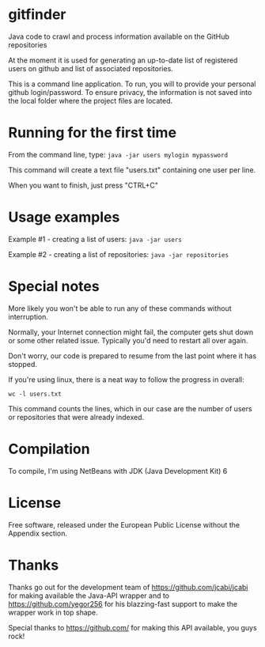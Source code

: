 gitfinder
=========

Java code to crawl and process information available on the GitHub repositories

At the moment it is used for generating an up-to-date list of registered users
on github and list of associated repositories.

This is a command line application. To run, you will to provide your personal
github login/password. To ensure privacy, the information is not saved into
the local folder where the project files are located.

Running for the first time
==========================

From the command line, type:
```java -jar users mylogin mypassword```

This command will create a text file "users.txt" containing one user per line.

When you want to finish, just press "CTRL+C"


Usage examples
==============

Example #1 - creating a list of users:
```java -jar users```

Example #2 - creating a list of repositories:
```java -jar repositories```


Special notes
=============

More likely you won't be able to run any of these commands without interruption.

Normally, your Internet connection might fail, the computer gets shut down or some
other related issue. Typically you'd need to restart all over again.

Don't worry, our code is prepared to resume from the last point where it has stopped.

If you're using linux, there is a neat way to follow the progress in overall:

```wc -l users.txt```

This command counts the lines, which in our case are the number of users or repositories that were already indexed.


Compilation
===========

To compile, I'm using NetBeans with JDK (Java Development Kit) 6


License
=======
Free software, released under the European Public License without the Appendix
section.


Thanks
======
Thanks go out for the development team of https://github.com/jcabi/jcabi for
making available the Java-API wrapper and to https://github.com/yegor256 for his blazzing-fast
support to make the wrapper work in top shape.

Special thanks to https://github.com/ for making this API available, you guys rock!

